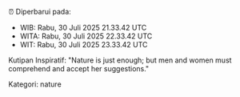⏰ Diperbarui pada:
- WIB: Rabu, 30 Juli 2025 21.33.42 UTC
- WITA: Rabu, 30 Juli 2025 22.33.42 UTC
- WIT: Rabu, 30 Juli 2025 23.33.42 UTC

Kutipan Inspiratif:
"Nature is just enough; but men and women must comprehend and accept her suggestions."


Kategori: nature

